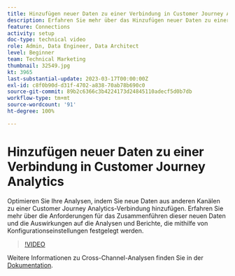 ```yaml
---
title: Hinzufügen neuer Daten zu einer Verbindung in Customer Journey Analytics
description: Erfahren Sie mehr über das Hinzufügen neuer Daten zu einer Customer Journey Analytics-Verbindung, um Ihre Analyse zu optimieren.
feature: Connections
activity: setup
doc-type: technical video
role: Admin, Data Engineer, Data Architect
level: Beginner
team: Technical Marketing
thumbnail: 32549.jpg
kt: 3965
last-substantial-update: 2023-03-17T00:00:00Z
exl-id: c8f0b90d-d31f-4702-a838-70ab78b690c0
source-git-commit: 89b2c6366c3b4224173d24845110adecf5d0b7db
workflow-type: tm+mt
source-wordcount: '91'
ht-degree: 100%

---
```


# Hinzufügen neuer Daten zu einer Verbindung in Customer Journey Analytics

Optimieren Sie Ihre Analysen, indem Sie neue Daten aus anderen Kanälen zu einer Customer Journey Analytics-Verbindung hinzufügen. Erfahren Sie mehr über die Anforderungen für das Zusammenführen dieser neuen Daten und die Auswirkungen auf die Analysen und Berichte, die mithilfe von Konfigurationseinstellungen festgelegt werden.

>[!VIDEO](https://video.tv.adobe.com/v/36453/?learn=on&quality=12&learn=on&captions=ger)

Weitere Informationen zu Cross-Channel-Analysen finden Sie in der [Dokumentation](https://experienceleague.adobe.com/docs/analytics-platform/using/cca/overview.html?lang=de).
